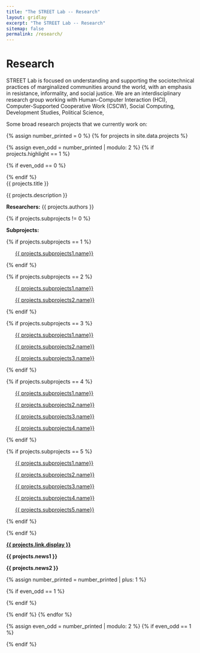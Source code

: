 ```yaml
---
title: "The STREET Lab -- Research"
layout: gridlay
excerpt: "The STREET Lab -- Research"
sitemap: false
permalink: /research/
---
```

# Research

STREET Lab is focused on understanding and supporting the sociotechnical practices of marginalized communities around the world, with an emphasis in resistance, informality, and social justice. We are an interdisciplinary research group working with Human-Computer Interaction (HCI), Computer-Supported Cooperative Work (CSCW), Social Computing, Development Studies, Political Science, 

Some broad research projects that we currently work on:

{% assign number_printed = 0 %}
{% for projects in site.data.projects %}

{% assign even_odd = number_printed | modulo: 2 %}
{% if projects.highlight == 1 %}

{% if even_odd == 0 %}
<div class="row">
{% endif %}

<div class="col-sm-6 clearfix">
 <div class="well clearfix">
  <pubtit>{{ projects.title }}</pubtit>
  <!--<img src="{{ site.url }}{{ site.baseurl }}/images/pubpic/{{ projects.image }}" class="img-responsive" width="33%" style="float: left" />-->
  <p>{{ projects.description }}</p>
  <p><b>Researchers:</b> {{ projects.authors }}</p>

{% if projects.subprojects != 0 %}  

  <p><b>Subprojects: </b></p>

  {% if projects.subprojects == 1 %}
  <ul><a href="{{ projects.subprojects1.url}}"> {{ projects.subprojects1.name}}</a></ul>
  {% endif %}

  {% if projects.subprojects == 2 %}
  <ul><a href="{{ projects.subprojects1.url}}"> {{ projects.subprojects1.name}}</a></ul>
  <ul><a href="{{ projects.subprojects2.url}}"> {{ projects.subprojects2.name}}</a></ul>
  {% endif %}

  {% if projects.subprojects == 3 %}
  <ul><a href="{{ projects.subprojects1.url}}"> {{ projects.subprojects1.name}}</a></ul>
  <ul><a href="{{ projects.subprojects2.url}}"> {{ projects.subprojects2.name}}</a></ul>
  <ul><a href="{{ projects.subprojects3.url}}"> {{ projects.subprojects3.name}}</a></ul>
  {% endif %}

  {% if projects.subprojects == 4 %}
  <ul><a href="{{ projects.subprojects1.url}}"> {{ projects.subprojects1.name}}</a></ul>
  <ul><a href="{{ projects.subprojects2.url}}"> {{ projects.subprojects2.name}}</a></ul>
  <ul><a href="{{ projects.subprojects3.url}}"> {{ projects.subprojects3.name}}</a></ul>
  <ul><a href="{{ projects.subprojects4.url}}"> {{ projects.subprojects4.name}}</a></ul>
  {% endif %}

  {% if projects.subprojects == 5 %}
  <ul><a href="{{ projects.subprojects1.url}}"> {{ projects.subprojects1.name}}</a></ul>
  <ul><a href="{{ projects.subprojects2.url}}"> {{ projects.subprojects2.name}}</a></ul>
  <ul><a href="{{ projects.subprojects3.url}}"> {{ projects.subprojects3.name}}</a></ul>
  <ul><a href="{{ projects.subprojects4.url}}"> {{ projects.subprojects4.name}}</a></ul>
  <ul><a href="{{ projects.subprojects5.url}}"> {{ projects.subprojects5.name}}</a></ul>
  {% endif %}

  {% endif %}

  <p><strong><a href="{{ projects.link.url }}">{{ projects.link.display }}</a></strong></p>
  <p class="text-success"><strong>{{ projects.news1 }}</strong></p> 
  <p class="text-success"><strong>{{ projects.news2 }}</strong></p> 
 </div>
</div>

{% assign number_printed = number_printed | plus: 1 %}

{% if even_odd == 1 %}
</div>
{% endif %}

{% endif %}
{% endfor %}

{% assign even_odd = number_printed | modulo: 2 %}
{% if even_odd == 1 %}
</div>
{% endif %}

<p> &nbsp; </p>